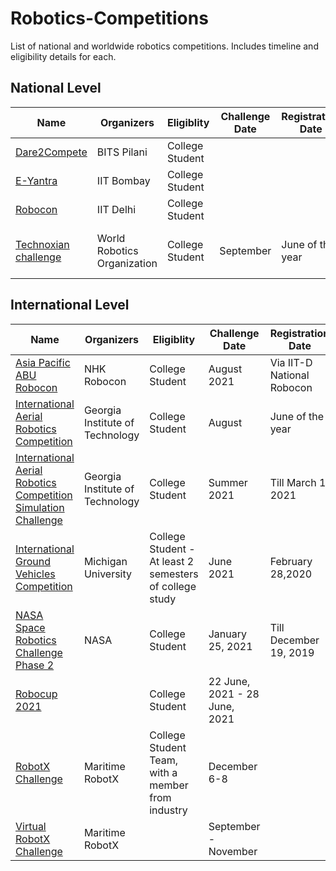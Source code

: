 # Robotics-Competitions
List of national and worldwide robotics competitions. Includes timeline and eligibility details for each.


## National Level
| Name                                        | Organizers                  | Eligiblity      | Challenge Date | Registration Date  | Area of Robotics | Prizes                     |
|---------------------------------------------|-----------------------------|-----------------|----------------|--------------------|------------------|----------------------------|
| [Dare2Compete](https://dare2compete.com/o/robots-at-war-apogee-2019-birla-institute-of-technology-science-bits-pilani-81844)                                    | BITS Pilani                   | College Student |                |                    |                  |                            |
| [E-Yantra](https://www.e-yantra.org/)                                    | IIT Bombay                  | College Student |                |                    |                  |                            |
| [Robocon](http://ddrobocon.iitd.ac.in/)                                    | IIT Delhi                   | College Student |                |                    |                  |                            |
| [Technoxian challenge](https://www.technoxian.com/register) | World Robotics Organization | College Student | September      | June of the year   | Aerial Robotics  | INR 100,000 for the winner |

## International Level

| Name                                                           | Organizers                      | Eligiblity                                              | Challenge Date                | Registration Date          | Area of Robotics    | Prizes                                                        |
|----------------------------------------------------------------|---------------------------------|---------------------------------------------------------|-------------------------------|----------------------------|---------------------|---------------------------------------------------------------|
| [Asia Pacific ABU Robocon](https://www.aburobocon2020.com.fj/)                                      | NHK Robocon                     | College Student                                         | August 2021                   | Via IIT-D National Robocon | Ground Robotics     |                                                               |
| [International Aerial Robotics Competition](http://www.aerialroboticscompetition.org)                      | Georgia Institute of Technology | College Student                                         | August                        | June of the year           | Aerial Robotics     | $10,000 /year to winner till mission is accompolished         |
| [International Aerial Robotics Competition Simulation Challenge](http://www.aerialroboticscompetition.org/simulation_challenge.php) | Georgia Institute of Technology | College Student                                         | Summer 2021                   | Till March 1, 2021         | Aerial Robotics     | Entry fees waived for the offline competition                 |
| [International Ground Vehicles Competition](http://www.igvc.org/)                      | Michigan University             | College Student - At least 2 semesters of college study | June 2021                     | February 28,2020           | Ground Robotics     | $3000 for first, $2000 for second, $1500 for third            |
| [NASA Space Robotics Challenge Phase 2](https://www.nasa.gov/directorates/spacetech/centennial_challenges/space_robotics/about.html)                          | NASA                            | College Student                                         | January 25, 2021              | Till December 19, 2019     | Space Robotics      | $185000 for first, $125000 for second, $75000 for third place |
| [Robocup 2021](https://www.robocup.org)                                                   |                                 | College Student                                         | 22 June, 2021 - 28 June, 2021 |                            | Ground Robotics     |                                                               |
| [RobotX Challenge](https://robonation.org/programs/robotx/)                                               | Maritime RobotX                 | College Student Team, with a member from industry       | December 6-8                  |                            | Autonomous Vehicles |                                                               |
| [Virtual RobotX Challenge](https://robotx.org/programs/2019-virtual-robotx-competition/)                                      | Maritime RobotX                 |                                                         | September - November          |                            |                     |                                                               |
